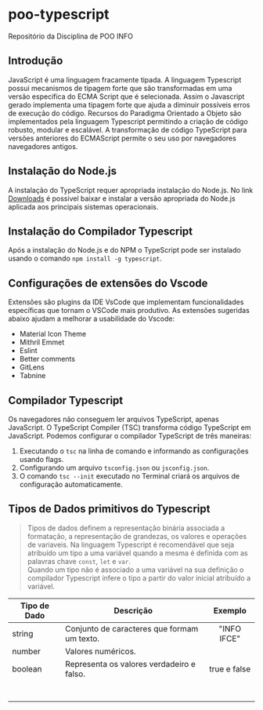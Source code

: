 # poo-typescript
Repositório da Disciplina de POO INFO 

## Introdução
>
JavaScript é uma linguagem fracamente tipada. A linguagem Typescript possui mecanismos de tipagem forte que são transformadas em uma versão especifica do ECMA Script que é selecionada. Assim o Javascript gerado implementa uma tipagem forte que ajuda a diminuir possíveis erros de execução do código. Recursos do Paradigma Orientado a Objeto são implementados pela linguagem Typescript permitindo a criação de código robusto, modular e escalável. 
A transformação de código TypeScript para versões anteriores do ECMAScript permite o seu uso por navegadores navegadores antigos.
>


## Instalação do Node.js
>
A instalação do TypeScript requer apropriada instalação do Node.js. No link [Downloads](https://nodejs.org/en/download/) é possivel baixar e instalar a versão apropriada do Node.js aplicada aos principais sistemas operacionais.
>
## Instalação do Compilador Typescript
>
Após a instalação do Node.js e do NPM o TypeScript pode ser instalado usando o comando `npm install -g typescript`. 
>
## Configurações de extensões do Vscode
>
Extensões são plugins da IDE VsCode que implementam funcionalidades específicas que tornam o VSCode mais produtivo. 
As extensões sugeridas abaixo ajudam a melhorar a usabilidade do Vscode:
* Material Icon Theme
* Mithril Emmet
* Eslint
* Better comments
* GitLens
* Tabnine
>

## Compilador Typescript
> 
Os navegadores não conseguem ler arquivos TypeScript, apenas JavaScript.
O TypeScript Compiler (TSC) transforma código TypeScript em JavaScript.
Podemos configurar o compilador TypeScript de três maneiras:
1. Executando o `tsc` na linha de comando e informando as configurações usando flags.
2. Configurando um arquivo `tsconfig.json` ou `jsconfig.json`.
3. O comando `tsc --init` executado no Terminal criará os arquivos de configuração automaticamente.
> 

## Tipos de Dados primitivos do Typescript

> Tipos de dados definem a representação binária associada a formatação, a representação de grandezas, os valores e operações de variaveis. Na linguagem Typescript é recomendável que seja atribuído um tipo a uma variável quando a mesma é definida com as palavras chave `const`, `let` e `var`.  
Quando um tipo não é associado a uma variável na sua definição o compilador Typescript infere o tipo a partir do valor inicial atribuído a variável.  
>

| Tipo de Dado  | Descrição                                       | Exemplo      |
| ------------- |-------------------------------------------------|:------------:|
| string        | Conjunto de caracteres que formam um texto.     | "INFO IFCE"  |   
| number        | Valores numéricos.                              |              |
| boolean       | Representa os valores verdadeiro e falso.       | true e false |  
|               |                                                 |              |
|               |                                                 |              |
|               |                                                 |              |
|               |                                                 |              |
|               |                                                 |              |
|               |                                                 |              |
|               |                                                 |              |